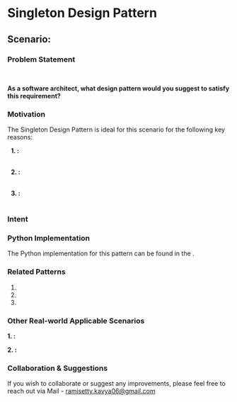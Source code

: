 # Singleton Design Pattern

## Scenario: 

### Problem Statement
 <br>

**As a software architect, what design pattern would you suggest to satisfy this requirement?**

### Motivation

The Singleton Design Pattern is ideal for this scenario for the following key reasons:<br>

&nbsp; **1. :** <br>
<br>

&nbsp; **2. :**  <br>
<br>

&nbsp; **3. :** <br>
<br>

### Intent


### Python Implementation
The Python implementation for this pattern can be found in the []().

### Related Patterns
1.  <br>
2.  <br>
3. <br>

### Other Real-world Applicable Scenarios

**1. :** <br>
  
**2. :** 

### Collaboration & Suggestions 
If you wish to collaborate or suggest any improvements, please feel free to reach out via Mail - ramisetty.kavya06@gmail.com

